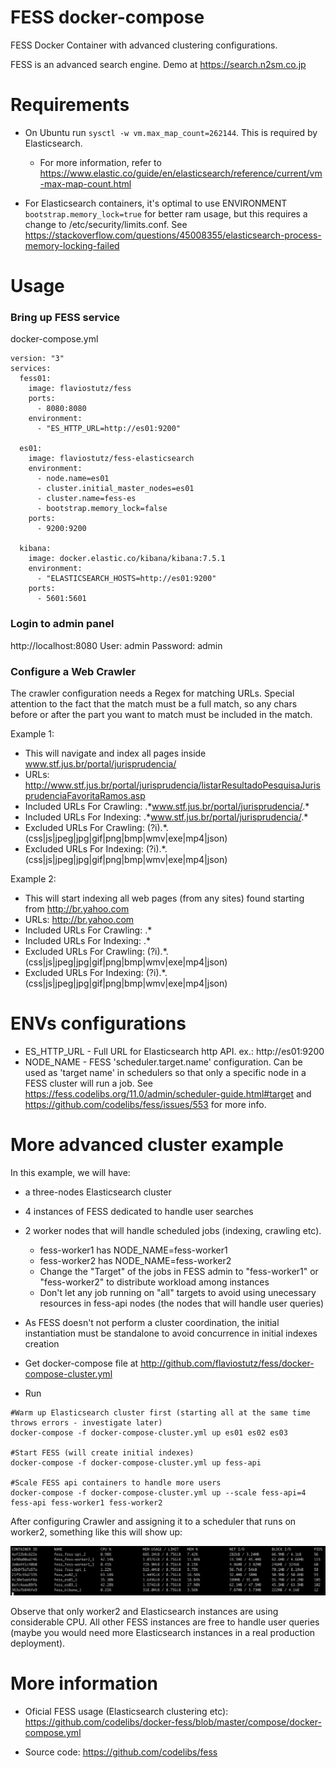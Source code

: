 # FESS docker-compose
FESS Docker Container with advanced clustering configurations.

FESS is an advanced search engine. Demo at https://search.n2sm.co.jp

# Requirements

* On Ubuntu run `sysctl -w vm.max_map_count=262144`. This is required by Elasticsearch.
  * For more information, refer to https://www.elastic.co/guide/en/elasticsearch/reference/current/vm-max-map-count.html

* For Elasticsearch containers, it's optimal to use ENVIRONMENT `bootstrap.memory_lock=true` for better ram usage, but this requires a change to /etc/security/limits.conf. See https://stackoverflow.com/questions/45008355/elasticsearch-process-memory-locking-failed


# Usage

### Bring up FESS service
docker-compose.yml

```
version: "3"
services:
  fess01:
    image: flaviostutz/fess
    ports:
      - 8080:8080
    environment:
      - "ES_HTTP_URL=http://es01:9200"

  es01:
    image: flaviostutz/fess-elasticsearch
    environment:
      - node.name=es01
      - cluster.initial_master_nodes=es01
      - cluster.name=fess-es
      - bootstrap.memory_lock=false
    ports:
      - 9200:9200

  kibana:
    image: docker.elastic.co/kibana/kibana:7.5.1
    environment:
      - "ELASTICSEARCH_HOSTS=http://es01:9200"
    ports:
      - 5601:5601
```

### Login to admin panel
http://localhost:8080
User: admin
Password: admin

### Configure a Web Crawler
The crawler configuration needs a Regex for matching URLs. Special attention to the fact that the match must be a full match, so any chars before or after the part you want to match must be included in the match.

Example 1: 
  * This will navigate and index all pages inside www.stf.jus.br/portal/jurisprudencia/
  * URLs: http://www.stf.jus.br/portal/jurisprudencia/listarResultadoPesquisaJurisprudenciaFavoritaRamos.asp
  * Included URLs For Crawling: .\*www.stf.jus.br/portal/jurisprudencia/.*
  * Included URLs For Indexing: .\*www.stf.jus.br/portal/jurisprudencia/.*
  * Excluded URLs For Crawling: (?i).*\.(css|js|jpeg|jpg|gif|png|bmp|wmv|exe|mp4|json)
  * Excluded URLs For Indexing: (?i).*\.(css|js|jpeg|jpg|gif|png|bmp|wmv|exe|mp4|json)
  
Example 2: 
  * This will start indexing all web pages (from any sites) found starting from http://br.yahoo.com
  * URLs: http://br.yahoo.com
  * Included URLs For Crawling: .\*
  * Included URLs For Indexing: .\*
  * Excluded URLs For Crawling: (?i).*\.(css|js|jpeg|jpg|gif|png|bmp|wmv|exe|mp4|json)
  * Excluded URLs For Indexing: (?i).*\.(css|js|jpeg|jpg|gif|png|bmp|wmv|exe|mp4|json)

# ENVs configurations

* ES_HTTP_URL - Full URL for Elasticsearch http API. ex.: http://es01:9200
* NODE_NAME - FESS 'scheduler.target.name' configuration. Can be used as 'target name' in schedulers so that only a specific node in a FESS cluster will run a job. See https://fess.codelibs.org/11.0/admin/scheduler-guide.html#target and https://github.com/codelibs/fess/issues/553 for more info.

# More advanced cluster example

In this example, we will have:

* a three-nodes Elasticsearch cluster 
* 4 instances of FESS dedicated to handle user searches
* 2 worker nodes that will handle scheduled jobs (indexing, crawling etc).
  * fess-worker1 has NODE_NAME=fess-worker1
  * fess-worker2 has NODE_NAME=fess-worker2
  * Change the "Target" of the jobs in FESS admin to "fess-worker1" or "fess-worker2" to distribute workload among instances
  * Don't let any job running on "all" targets to avoid using unecessary resources in fess-api nodes (the nodes that will handle user queries)
* As FESS doesn't not perform a cluster coordination, the initial instantiation must be standalone to avoid concurrence in initial indexes creation

* Get docker-compose file at http://github.com/flaviostutz/fess/docker-compose-cluster.yml

* Run 
```
#Warm up Elasticsearch cluster first (starting all at the same time throws errors - investigate later)
docker-compose -f docker-compose-cluster.yml up es01 es02 es03

#Start FESS (will create initial indexes)
docker-compose -f docker-compose-cluster.yml up fess-api

#Scale FESS api containers to handle more users
docker-compose -f docker-compose-cluster.yml up --scale fess-api=4 fess-api fess-worker1 fess-worker2
```

After configuring Crawler and assigning it to a scheduler that runs on worker2, something like this will show up:

![docker stats](/screen1.png?raw=true "docker stats")

Observe that only worker2 and Elasticsearch instances are using considerable CPU. All other FESS instances are free to handle user queries (maybe you would need more Elasticsearch instances in a real production deployment).

# More information


* Oficial FESS usage (Elasticsearch clustering etc): https://github.com/codelibs/docker-fess/blob/master/compose/docker-compose.yml

* Source code: https://github.com/codelibs/fess
